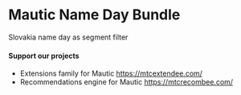 # Mautic Name Day Bundle

Slovakia name day as segment filter

#### Support our projects

- Extensions family for Mautic https://mtcextendee.com/
- Recommendations engine for Mautic https://mtcrecombee.com/
